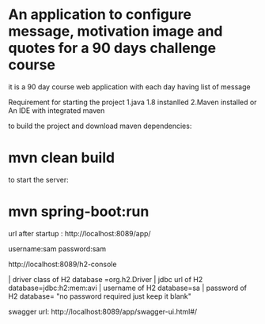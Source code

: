 # An application to configure message, motivation image and quotes for a 90 days challenge course
it is a 90 day course web application with each day having list of message 

Requirement for starting the project
1.java 1.8 instanlled
2.Maven installed
or
An IDE with integrated maven

to build the project and download maven dependencies:
# mvn clean build

to start the server:
# mvn spring-boot:run


url after startup :
http://localhost:8089/app/

username:sam
password:sam


http://localhost:8089/h2-console

| driver class of H2 database =org.h2.Driver 
| jdbc url of H2 database=jdbc:h2:mem:avi
| username of H2 database=sa
| password of H2 database= "no password required just keep it blank"


swagger url:
http://localhost:8089/app/swagger-ui.html#/
